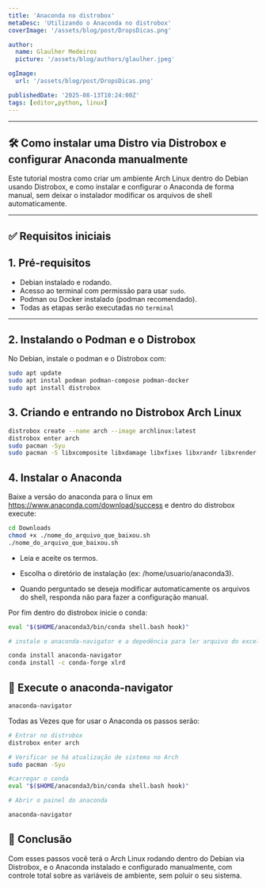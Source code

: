 ```yaml
---
title: 'Anaconda no distrobox'
metaDesc: 'Utilizando o Anaconda no distrobox'
coverImage: '/assets/blog/post/DropsDicas.png'

author:
  name: Glaulher Medeiros
  picture: '/assets/blog/authors/glaulher.jpeg'

ogImage:
  url: '/assets/blog/post/DropsDicas.png'

publishedDate: '2025-08-13T10:24:00Z'
tags: [editor,python, linux]
---
```


---

## 🛠️ Como instalar uma Distro via Distrobox e configurar Anaconda manualmente

Este tutorial mostra como criar um ambiente Arch Linux dentro do Debian usando Distrobox, e como instalar e configurar o Anaconda de forma manual, sem deixar o instalador modificar os arquivos de shell automaticamente.

---

## ✅ Requisitos iniciais

## 1. Pré-requisitos

- Debian instalado e rodando.
- Acesso ao terminal com permissão para usar `sudo`.
- Podman ou Docker instalado (podman recomendado).
- Todas as etapas serão executadas no `terminal`

---

## 2. Instalando o Podman e o Distrobox

No Debian, instale o podman e o Distrobox com:

```bash
sudo apt update
sudo apt instal podman podman-compose podman-docker
sudo apt install distrobox

``` 

## 3. Criando e entrando no Distrobox Arch Linux

```bash
distrobox create --name arch --image archlinux:latest
distrobox enter arch
sudo pacman -Syu
sudo pacman -S libxcomposite libxdamage libxfixes libxrandr libxrender libxtst libxcursor alsa-lib qt5-base qt5-x11extras libxkbcommon-x11
```
## 4. Instalar o Anaconda

Baixe a versão do anaconda para o linux em https://www.anaconda.com/download/success e dentro do distrobox execute:

```bash
cd Downloads
chmod +x ./nome_do_arquivo_que_baixou.sh
./nome_do_arquivo_que_baixou.sh
```
- Leia e aceite os termos.

- Escolha o diretório de instalação (ex: /home/usuario/anaconda3).

- Quando perguntado se deseja modificar automaticamente os arquivos do shell, responda não para fazer a configuração manual.

Por fim dentro do distrobox inicie o conda:

```bash
eval "$($HOME/anaconda3/bin/conda shell.bash hook)"

# instale o anaconda-navigator e a depedência para ler arquivo do excel

conda install anaconda-navigator
conda install -c conda-forge xlrd

```
## 🚀 Execute o anaconda-navigator

```bash
anaconda-navigator

```
Todas as Vezes que for usar o Anaconda os passos serão:

```bash
# Entrar no distrobox
distrobox enter arch

# Verificar se há atualização de sistema no Arch
sudo pacman -Syu

#carregar o conda
eval "$($HOME/anaconda3/bin/conda shell.bash hook)"

# Abrir o painel do anaconda

anaconda-navigator

```

## 🧩 Conclusão
Com esses passos você terá o Arch Linux rodando dentro do Debian via Distrobox, e o Anaconda instalado e configurado manualmente, com controle total sobre as variáveis de ambiente, sem poluir o seu sistema.
